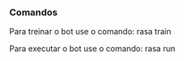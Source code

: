 ### Comandos

Para treinar o bot use o comando:
rasa train

Para executar o bot use o comando:
rasa run
